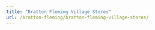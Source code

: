 ```yaml
---
title: "Bratton Fleming Village Stores"
url: /bratton-fleming/bratton-fleming-village-stores/
---
```

